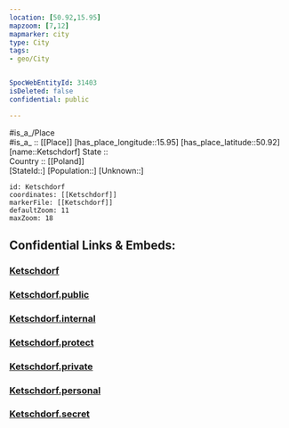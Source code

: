 ```yaml
---
location: [50.92,15.95] 
mapzoom: [7,12] 
mapmarker: city 
type: City
tags:
- geo/City


SpocWebEntityId: 31403
isDeleted: false
confidential: public

---
```

#is_a_/Place  
#is_a_ :: [[Place]] 
[has_place_longitude::15.95] 
[has_place_latitude::50.92] 
[name::Ketschdorf] 
State ::  
Country :: [[Poland]]  
[StateId::] 
[Population::] 
[Unknown::] 


```leaflet
id: Ketschdorf
coordinates: [[Ketschdorf]] 
markerFile: [[Ketschdorf]] 
defaultZoom: 11 
maxZoom: 18
```


## Confidential Links & Embeds: 

### [Ketschdorf](/_Standards/Earth/Continent/Europe/Europe~East/Poland/Provinces~Poland/Lower_Silesian/City/Ketschdorf.md) 

### [Ketschdorf.public](/_public/Earth/Continent/Europe/Europe~East/Poland/Provinces~Poland/Lower_Silesian/City/Ketschdorf.public.md) 

### [Ketschdorf.internal](/_internal/Earth/Continent/Europe/Europe~East/Poland/Provinces~Poland/Lower_Silesian/City/Ketschdorf.internal.md) 

### [Ketschdorf.protect](/_protect/Earth/Continent/Europe/Europe~East/Poland/Provinces~Poland/Lower_Silesian/City/Ketschdorf.protect.md) 

### [Ketschdorf.private](/_private/Earth/Continent/Europe/Europe~East/Poland/Provinces~Poland/Lower_Silesian/City/Ketschdorf.private.md) 

### [Ketschdorf.personal](/_personal/Earth/Continent/Europe/Europe~East/Poland/Provinces~Poland/Lower_Silesian/City/Ketschdorf.personal.md) 

### [Ketschdorf.secret](/_secret/Earth/Continent/Europe/Europe~East/Poland/Provinces~Poland/Lower_Silesian/City/Ketschdorf.secret.md)

